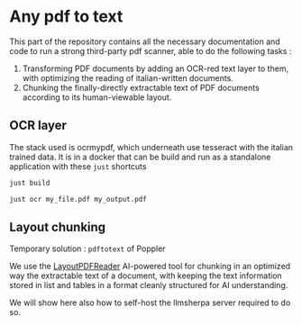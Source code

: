 # Any pdf to text

This part of the repository contains all the necessary documentation and code
to run a strong third-party pdf scanner, able to do the following tasks :

1. Transforming PDF documents by adding an OCR-red text layer to them, with
   optimizing the reading of italian-written documents. 
2. Chunking the finally-directly extractable text of PDF documents according to
   its human-viewable layout.

## OCR layer

The stack used is ocrmypdf, which underneath use tesseract with the italian
trained data. It is in a docker that can be build and run as a standalone
application with these `just` shortcuts

```sh
just build
```

```sh
just ocr my_file.pdf my_output.pdf
```

## Layout chunking

Temporary solution : `pdftotext` of Poppler

We use the
[LayoutPDFReader](https://github.com/nlmatics/llmsherpa?tab=readme-ov-file#layoutpdfreader)
AI-powered tool for chunking in an optimized way the extractable text of a
document, with keeping the text information stored in list and tables
in a format cleanly structured for AI understanding.

We will show here also how to self-host the llmsherpa server required to do so.
